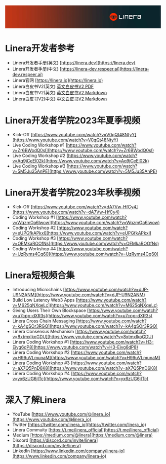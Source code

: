![The Linera banner](../README.assets/Linera-Header_1920x284px.svg)

# Linera开发者参考

- Linera开发者手册(英文) [https://linera.dev](https://linera.dev)
- Linera开发者手册(中文) [https://linera-dev.respeer.ai](https://linera-dev.respeer.ai)
- Linera官网 [https://linera.io](https://linera.io)
- Linera白皮书V2(英文) [英文白皮书V2 PDF](https://static1.squarespace.com/static/62d6e9b8bf6051136f934527/t/64ddbbe4cb495e1b1b37f678/1692253157602/Linera_whitepaper_v2.pdf)
- Linera白皮书V2(英文) [英文白皮书V2 Markdown](https://github.com/respeer-ai/linera-whitepaper/blob/master/LineraWhitepaperEN.md)
- Linera白皮书V2(中文) [中文白皮书V2 Markdown](https://github.com/respeer-ai/linera-whitepaper/blob/master/LineraWhitepaperCN.md)

# Linera开发者学院2023年夏季视频
- Kick-Off [https://www.youtube.com/watch?v=V0qQt48NtyY](https://www.youtube.com/watch?v=V0qQt48NtyY)
- Live Coding Workshop #1 [https://www.youtube.com/watch?v=Zr6BWodQ0sI](https://www.youtube.com/watch?v=Zr6BWodQ0sI)
- Live Coding Workshop #2 [https://www.youtube.com/watch?v=Aq9jCeEl02k](https://www.youtube.com/watch?v=Aq9jCeEl02k)
- Live Coding Workshop #3 [https://www.youtube.com/watch?v=5M5Ju35AnPE](https://www.youtube.com/watch?v=5M5Ju35AnPE)

# Linera开发者学院2023年秋季视频
- Kick-Off [https://www.youtube.com/watch?v=dA7Vw-HfCy4](https://www.youtube.com/watch?v=dA7Vw-HfCy4)
- Coding Workshop #1 [https://www.youtube.com/watch?v=WqzmOa6lwow](https://www.youtube.com/watch?v=WqzmOa6lwow)
- Coding Workshop #2 [https://www.youtube.com/watch?v=eUPGfkAPkxI](https://www.youtube.com/watch?v=eUPGfkAPkxI)
- Coding Workshop #3 [https://www.youtube.com/watch?v=OEMkaROOfNs](https://www.youtube.com/watch?v=OEMkaROOfNs)
- Coding Workshop #4 [https://www.youtube.com/watch?v=UzRyms4Cq60](https://www.youtube.com/watch?v=UzRyms4Cq60)

# Linera短视频合集
- Introducing Microchains [https://www.youtube.com/watch?v=dJP-U9N2ANM](https://www.youtube.com/watch?v=dJP-U9N2ANM)
- Build Low Latency Web3 Apps [https://www.youtube.com/watch?v=M625qNXqeLc](https://www.youtube.com/watch?v=M625qNXqeLc)
- Giving Users Their Own Blockspace [https://www.youtube.com/watch?v=u7cpp-dXR3s](https://www.youtube.com/watch?v=u7cpp-dXR3s)
- Linera Cross Chain Messaging [https://www.youtube.com/watch?v=kA4gSOr3RGQ](https://www.youtube.com/watch?v=kA4gSOr3RGQ)
- Linera Consensus Mechanism [https://www.youtube.com/watch?v=8xtmxIkoGDU](https://www.youtube.com/watch?v=8xtmxIkoGDU)
- Linera Coding Workshop #1 [https://www.youtube.com/watch?v=H3-Eivg6dP8](https://www.youtube.com/watch?v=H3-Eivg6dP8)
- Linera Coding Workshop #2 [https://www.youtube.com/watch?v=H99uVLmunaM](https://www.youtube.com/watch?v=H99uVLmunaM)
- Linera Coding Workshop #3 [https://www.youtube.com/watch?v=aX7Q5PnD6K8](https://www.youtube.com/watch?v=aX7Q5PnD6K8)
- Linera Coding Workshop #4 [https://www.youtube.com/watch?v=yx6zUG6jITc](https://www.youtube.com/watch?v=yx6zUG6jITc)

# 深入了解Linera
- YouTube [https://www.youtube.com/@linera_io](https://www.youtube.com/@linera_io)
- Twitter [https://twitter.com/linera_io](https://twitter.com/linera_io)
- Linera Commuity [https://t.me/linera_official](https://t.me/linera_official)
- Medium [https://medium.com/@linera](https://medium.com/@linera)
- Discord [https://discord.com/invite/linera](https://discord.com/invite/linera)
- LinkedIn [https://www.linkedin.com/company/linera-io](https://www.linkedin.com/company/linera-io)

